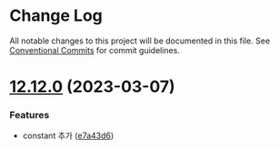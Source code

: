 # Change Log

All notable changes to this project will be documented in this file.
See [Conventional Commits](https://conventionalcommits.org) for commit guidelines.

# [12.12.0](https://github.com/titicacadev/triple-frontend/compare/v12.11.0...v12.12.0) (2023-03-07)


### Features

* constant 추가 ([e7a43d6](https://github.com/titicacadev/triple-frontend/commit/e7a43d631ec7048d04aa86a2dd1f4c8615a786f4))
